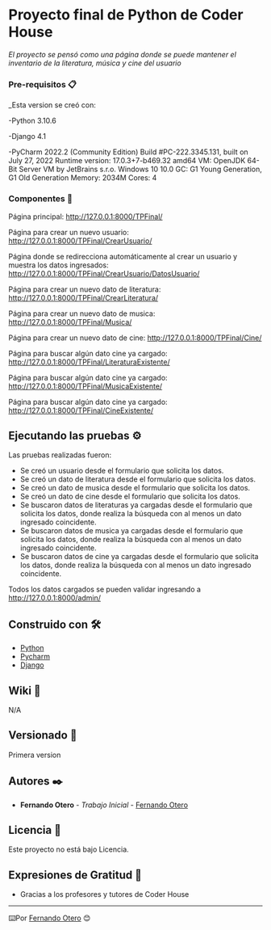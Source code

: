 # Proyecto final de Python de Coder House

_El proyecto se pensó como una página donde se puede mantener el inventario de
la literatura, música y cine del usuario_

### Pre-requisitos 📋

_Esta version se creó con:

-Python 3.10.6

-Django 4.1

-PyCharm 2022.2 (Community Edition)
Build #PC-222.3345.131, built on July 27, 2022
Runtime version: 17.0.3+7-b469.32 amd64
VM: OpenJDK 64-Bit Server VM by JetBrains s.r.o.
Windows 10 10.0
GC: G1 Young Generation, G1 Old Generation
Memory: 2034M
Cores: 4


### Componentes 🔧

Página principal: http://127.0.0.1:8000/TPFinal/

Página para crear un nuevo usuario: http://127.0.0.1:8000/TPFinal/CrearUsuario/

Página donde se redirecciona automáticamente al crear un usuario y muestra los datos ingresados:
http://127.0.0.1:8000/TPFinal/CrearUsuario/DatosUsuario/

Página para crear un nuevo dato de literatura: http://127.0.0.1:8000/TPFinal/CrearLiteratura/

Página para crear un nuevo dato de musica: http://127.0.0.1:8000/TPFinal/Musica/

Página para crear un nuevo dato de cine: http://127.0.0.1:8000/TPFinal/Cine/

Página para buscar algún dato cine ya cargado: http://127.0.0.1:8000/TPFinal/LiteraturaExistente/

Página para buscar algún dato cine ya cargado: http://127.0.0.1:8000/TPFinal/MusicaExistente/

Página para buscar algún dato cine ya cargado: http://127.0.0.1:8000/TPFinal/CineExistente/



## Ejecutando las pruebas ⚙️

Las pruebas realizadas fueron:

- Se creó un usuario desde el formulario que solicita los datos.
- Se creó un dato de literatura desde el formulario que solicita los datos.
- Se creó un dato de musica desde el formulario que solicita los datos.
- Se creó un dato de cine desde el formulario que solicita los datos.
- Se buscaron datos de literaturas ya cargadas desde el formulario que solicita los datos, 
donde realiza la búsqueda con al menos un dato ingresado coincidente.
- Se buscaron datos de musica ya cargadas desde el formulario que solicita los datos, 
donde realiza la búsqueda con al menos un dato ingresado coincidente.
- Se buscaron datos de cine ya cargadas desde el formulario que solicita los datos, 
donde realiza la búsqueda con al menos un dato ingresado coincidente.


Todos los datos cargados se pueden validar ingresando a http://127.0.0.1:8000/admin/

## Construido con 🛠️

* [Python](https://www.python.org/)
* [Pycharm](https://www.jetbrains.com/pycharm/promo/?source=google&medium=cpc&campaign=14127625370&term=pycharm)
* [Django](https://www.djangoproject.com/)


## Wiki 📖

N/A

## Versionado 📌

Primera version

## Autores ✒️

* **Fernando Otero** - *Trabajo Inicial* - [Fernando Otero](https://github.com/fotero80)

## Licencia 📄

Este proyecto no está bajo Licencia.

## Expresiones de Gratitud 🎁

* Gracias a los profesores y tutores de Coder House



---
⌨️Por [Fernando Otero](https://github.com/fotero80) 😊

